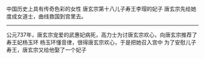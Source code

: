 中国历史上具有传奇色彩的女性
唐玄宗第十八儿子寿王李瑁的妃子
唐玄宗先给她度成女道士，曲线救国到宫里去。

---
公元737年，唐玄宗宠爱的武惠妃病死，高力士为讨唐玄宗欢心，向唐玄宗推荐了寿王妃杨玉环
杨玉环懂音律，很得唐玄宗欢心，于是把她召入宫中
为了安慰儿子寿王，唐玄宗又给他娶了一个妃子